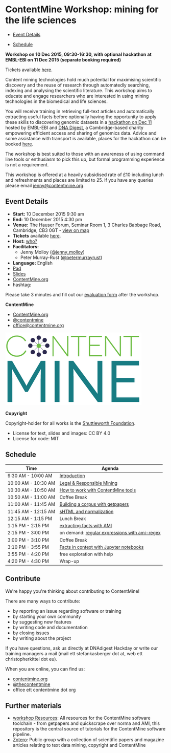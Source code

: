 # ContentMine Workshop: mining for the life sciences

* [Event Details](#event-details)

* [Schedule](#schedule)


**Workshop on 10 Dec 2015, 09:30-16:30, with optional hackathon at EMBL-EBI on 11 Dec 2015 (separate booking required)**

Tickets available [here](http://onlinesales.admin.cam.ac.uk/browse/extra_info.asp?compid=1&modid=2&deptid=332&catid=1081&prodid=1484).

Content mining technologies hold much potential for maximising scientific discovery and the reuse of research through automatedly searching, indexing and analysing the scientific literature. This workshop aims to educate and engage researchers who are interested in using mining technologies in the biomedical and life sciences. 

You will receive training in retrieving full-text articles and automatically extracting useful facts before optionally having the opportunity to apply these skills to discovering genomic datasets in a [hackathon on Dec 11](https://github.com/ContentMine/2015-12-11-dnadigest) hosted by EMBL-EBI and [DNA Digest](http://dnadigest.org/), a Cambridge-based charity empowering efficient access and sharing of genomics data. Advice and some assistance with transport is available, places for the hackathon can be booked [here](https://www.eventbrite.co.uk/e/dnadigest-and-contentmine-hackday-tickets-19378933913).

The workshop is best suited to those with an awareness of using command line tools or enthusiasm to pick this up, but formal programming experience is not a requirement.

This workshop is offered at a heavily subsidised rate of £10 including lunch and refreshments and places are limited to 25. If you have any queries please email jenny@contentmine.org.

## Event Details

- **Start:** 10 December 2015 9:30 am
- **End:** 10 December 2015 4:30 pm
- **Venue:** The Hauser Forum, Seminar Room 1, 3 Charles Babbage Road, Cambridge, CB3 0GT - [view on map](https://www.google.co.uk/maps/search/Seminar+Room+1,+The+Hauser+Forum,+3+Charles+Babbage+Road,+Cambridge+CB3+0GT/data=!4m2!2m1!4b1)
- **Tickets** available [here](http://onlinesales.admin.cam.ac.uk/browse/extra_info.asp?compid=1&modid=2&deptid=332&catid=1081&prodid=1484).
- **Host:** [who?]()
- **Facilitators:**
	- Jenny Molloy ([@jenny_molloy](https://twitter.com/jenny_molloy))
	- Peter Murray-Rust ([@petermurrayrust](https://twitter.com/petermurrayrust))
- **Language:** English
- [Pad](http://pads.cottagelabs.com/p/2015-12-10-lifesciences)
- [Slides]()
- [ContentMine.org](http://contentmine.org/events/event/contentmine-workshop-mining-for-the-life-sciences/) 
- hashtag: [](https://twitter.com/hashtag/TAGHERE?src=hash)

Please take 3 minutes and fill out our [evaluation form](https://docs.google.com/forms/d/13BsoUTHnYbYn1JDYyiF_pLbrxubgVKktvDzvkl7WCgM/viewform) after the workshop.

**ContentMine**
- [ContentMine.org](http://contentmine.org/)
- [@contentmine](http://twitter.com/thecontentmine)
- office@contentmine.org

![ContentMine Logo](https://github.com/ContentMine/ebi_workshop_20141006/raw/master/setup/CM_logo.png)

**Copyright**

Copyright-holder for all works is the [Shuttleworth Foundation](http://shuttleworthfoundation.org/).
- License for text, slides and images: CC BY 4.0
- License for code: MIT

## Schedule

| Time          | Agenda       |
|---------------|--------------|
| 9:30 AM - 10:00 AM | [Introduction](https://github.com/ContentMine/workshop-resources/blob/master/training-modules/A-About-ContentMine) |
| 10:00 AM - 10:30 AM | [Legal & Responsible Mining](https://github.com/ContentMine/workshop-resources/blob/master/training-modules/A-Legal-Responsible) |
| 10:30 AM - 10:50 AM | [How to work with ContentMine tools](https://github.com/ContentMine/workshop-resources/blob/master/training-modules/B-VM-Commandline) |
| 10:50 AM - 11:00 AM | Coffee Break |
| 11:00 AM - 11:45 AM | [Building a corpus with getpapers](https://github.com/ContentMine/workshop-resources/blob/master/training-modules/B-Building-corpus) |
| 11:45 AM - 12:15 AM | [sHTML and normalization](https://github.com/ContentMine/workshop-resources/blob/master/training-modules/B-Normalization) |
| 12:15 AM - 1:15 PM | Lunch Break |
| 1:15 PM - 2:15 PM | [extracting facts with AMI](https://github.com/ContentMine/workshop-resources/blob/master/training-modules/B-Fact-Extraction) |
| 2:15 PM - 3:00 PM | on demand: [regular expressions with ami-regex](https://github.com/ContentMine/workshop-resources/blob/master/training-modules/C-Regex) |
| 3:00 PM - 3:10 PM | Coffee Break |
| 3:10 PM - 3:55 PM | [Facts in context with Jupyter notebooks](https://github.com/ContentMine/workshop-resources/tree/master/training-modules/B-Working-with-Facts) |
| 3:55 PM - 4:20 PM | free exploration with help |
| 4:20 PM - 4:30 PM | Wrap-up |

## Contribute

We're happy you're thinking about contributing to ContentMine!

There are many ways to contribute:
- by reporting an issue regarding software or training
- by starting your own community
- by suggesting new features
- by writing code and documentation
- by closing issues
- by writing about the project

If you have questions, ask us directly at DNAdigest Hackday or write our training managers a mail (mail ett stefankasberger dot at, web ett christopherkittel dot eu).

When you are online, you can find us:
- [contentmine.org](http://contentmine.org)
- [@thecontentmine](http://twitter.com/thecontentmine)
- office ett contentmine dot org

## Further materials
- [workshop Resources](https://github.com/ContentMine/workshop-resources): All resources for the ContentMine software toolchain - from getpapers and quickscrape over norma and AMI, this repository is the central source of tutorials for the ContentMine software pipeline.
- [Zotero](https://www.zotero.org/groups/contentmine): Public group with a collection of scientific papers and magazine articles relating to text data mining, copyright and ContentMine
